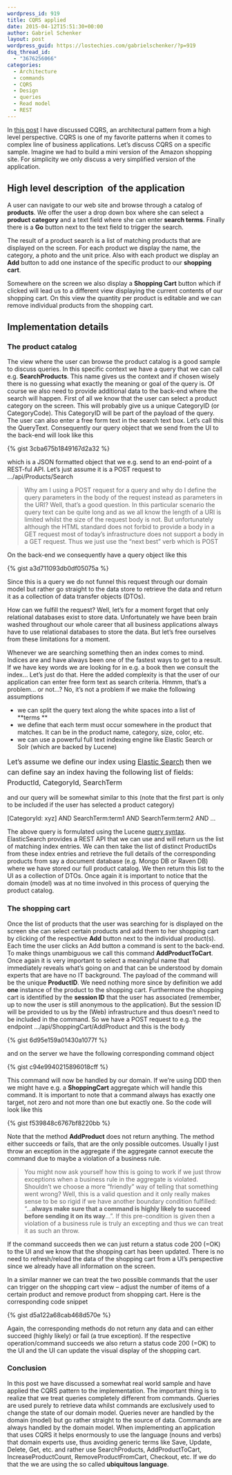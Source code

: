 ```yaml
---
wordpress_id: 919
title: CQRS applied
date: 2015-04-12T15:51:30+00:00
author: Gabriel Schenker
layout: post
wordpress_guid: https://lostechies.com/gabrielschenker/?p=919
dsq_thread_id:
  - "3676256066"
categories:
  - Architecture
  - commands
  - CQRS
  - Design
  - queries
  - Read model
  - REST
---
```

In [this post](https://lostechies.com/gabrielschenker/2015/04/07/cqrs-revisited/ "CQRS revisited") I have discussed CQRS, an architectural pattern from a high level perspective. CQRS is one of my favorite patterns when it comes to complex line of business applications. Let&#8217;s discuss CQRS on a specific sample. Imagine we had to build a mini version of the Amazon shopping site. For simplicity we only discuss a very simplified version of the application.

## High level description  of the application

A user can navigate to our web site and browse through a catalog of **products**. We offer the user a drop down box where she can select a **product category** and a text field where she can enter **search terms**. Finally there is a **Go** button next to the text field to trigger the search.

The result of a product search is a list of matching products that are displayed on the screen. For each product we display the name, the category, a photo and the unit price. Also with each product we display an **Add** button to add one instance of the specific product to our **shopping cart**.

Somewhere on the screen we also display a **Shopping Cart** button which if clicked will lead us to a different view displaying the current contents of our shopping cart. On this view the quantity per product is editable and we can remove individual products from the shopping cart.

## Implementation details

### The product catalog

The view where the user can browse the product catalog is a good sample to discuss queries. In this specific context we have a query that we can call e.g. **SearchProducts**. This name gives us the context and if chosen wisely there is no guessing what exactly the meaning or goal of the query is. Of course we also need to provide additional data to the back-end where the search will happen. First of all we know that the user can select a product category on the screen. This will probably give us a unique CategoryID (or CategoryCode). This CategoryID will be part of the payload of the query. The user can also enter a free form text in the search text box. Let&#8217;s call this the QueryText. Consequently our query object that we send from the UI to the back-end will look like this

{% gist 3cba675b1849167d2a32 %}

which is a JSON formatted object that we e.g. send to an end-point of a REST-ful API. Let&#8217;s just assume it is a POST request to &#8230;/api/Products/Search

> Why am I using a POST request for a query and why do I define the query parameters in the body of the request instead as parameters in the URI? Well, that&#8217;s a good question. In this particular scenario the query text can be quite long and as we all know the length of a URI is limited whilst the size of the request body is not. But unfortunately although the HTML standard does not forbid to provide a body in a GET request most of today&#8217;s infrastructure does not support a body in a GET request. Thus we just use the &#8220;next best&#8221; verb which is POST

On the back-end we consequently have a query object like this

{% gist a3d711093db0df05075a %}

Since this is a query we do not funnel this request through our domain model but rather go straight to the data store to retrieve the data and return it as a collection of data transfer objects (DTOs).

How can we fulfill the request? Well, let&#8217;s for a moment forget that only relational databases exist to store data. Unfortunately we have been brain washed throughout our whole career that all business applications always have to use relational databases to store the data. But let&#8217;s free ourselves from these limitations for a moment.

Whenever we are searching something then an index comes to mind. Indices are and have always been one of the fastest ways to get to a result. If we have key words we are looking for in e.g. a book then we consult the index&#8230; Let&#8217;s just do that. Here the added complexity is that the user of our application can enter free form text as search criteria. Hmmm, that&#8217;s a problem&#8230; or not&#8230;? No, it&#8217;s not a problem if we make the following assumptions

  * we can split the query text along the white spaces into a list of **terms **
  * we define that each term must occur somewhere in the product that matches. It can be in the product name, category, size, color, etc.
  * we can use a powerful full text indexing engine like Elastic Search or Solr (which are backed by Lucene)

<span style="font-size: 16px; line-height: 24px;">Let&#8217;s assume we define our index using <a href="https://www.elastic.co/">Elastic Search</a> then we can define say an index having the following list of fields: ProductId, CategoryId, SearchTerm</span>

and our query will be somewhat similar to this (note that the first part is only to be included if the user has selected a product category)

[CategoryId: xyz] AND SearchTerm:term1 AND SearchTerm:term2 AND &#8230;

The above query is formulated using the Lucene [query syntax](https://lucene.apache.org/core/2_9_4/queryparsersyntax.html). ElasticSearch provides a REST API that we can use and will return us the list of matching index entries. We can then take the list of distinct ProductIDs from these index entries and retrieve the full details of the corresponding products from say a document database (e.g. Mongo DB or Raven DB) where we have stored our full product catalog. We then return this list to the UI as a collection of DTOs. Once again it is important to notice that the domain (model) was at no time involved in this process of querying the product catalog.

### The shopping cart

Once the list of products that the user was searching for is displayed on the screen she can select certain products and add them to her shopping cart by clicking of the respective **Add** button next to the individual product(s). Each time the user clicks an Add button a command is sent to the back-end. To make things unambiguous we call this command **AddProductToCart**. Once again it is very important to select a meaningful name that immediately reveals what&#8217;s going on and that can be understood by domain experts that are have no IT background. The payload of the command will be the unique **ProductID**. We need nothing more since by definition we add **one** instance of the product to the shopping cart. Furthermore the shopping cart is identified by the **session ID** that the user has associated (remember, up to now the user is still anonymous to the application). But the session ID will be provided to us by the (Web) infrastructure and thus doesn&#8217;t need to be included in the command. So we have a POST request to e.g. the endpoint &#8230;/api/ShoppingCart/AddProduct and this is the body

{% gist 6d95e159a01430a1077f %}

and on the server we have the following corresponding command object

{% gist c94e9940215896018cff %}

This command will now be handled by our domain. If we&#8217;re using DDD then we might have e.g. a **ShoppingCart** aggregate which will handle this command. It is important to note that a command always has exactly one target, not zero and not more than one but exactly one. So the code will look like this

{% gist f539848c6767bf8220bb %}

Note that the method **AddProduct** does not return anything. The method either succeeds or fails, that are the only possible outcomes. Usually I just throw an exception in the aggregate if the aggregate cannot execute the command due to maybe a violation of a business rule.

> You might now ask yourself how this is going to work if we just throw exceptions when a business rule in the aggregate is violated. Shouldn&#8217;t we choose a more &#8220;friendly&#8221; way of telling that something went wrong? Well, this is a valid question and it only really makes sense to be so rigid if we have another boundary condition fulfilled: &#8220;&#8230;**always make sure that a command is highly likely to succeed before sending it on its way**&#8230;&#8221;. If this pre-condition is given then a violation of a business rule is truly an excepting and thus we can treat it as such an throw.

If the command succeeds then we can just return a status code 200 (=OK) to the UI and we know that the shopping cart has been updated. There is no need to refresh/reload the data of the shopping cart from a UI&#8217;s perspective since we already have all information on the screen.

In a similar manner we can treat the two possible commands that the user can trigger on the shopping cart view &#8211; adjust the number of items of a certain product and remove product from shopping cart. Here is the corresponding code snippet

{% gist d5a122a68cab468d570e %}

Again, the corresponding methods do not return any data and can either succeed (highly likely) or fail (a true exception). If the respective operation/command succeeds we also return a status code 200 (=OK) to the UI and the UI can update the visual display of the shopping cart.

### Conclusion

In this post we have discussed a somewhat real world sample and have applied the CQRS pattern to the implementation. The important thing is to realize that we treat queries completely different from commands. Queries are used purely to retrieve data whilst commands are exclusively used to change the state of our domain model. Queries never are handled by the domain (model) but go rather straight to the source of data. Commands are always handled by the domain model. When implementing an application that uses CQRS it helps enormously to use the language (nouns and verbs) that domain experts use, thus avoiding generic terms like Save, Update, Delete, Get, etc. and rather use SearchProducts, AddProductToCart, IncreaseProductCount, RemoveProductFromCart, Checkout, etc. If we do that the we are using the so called **ubiquitous language**.